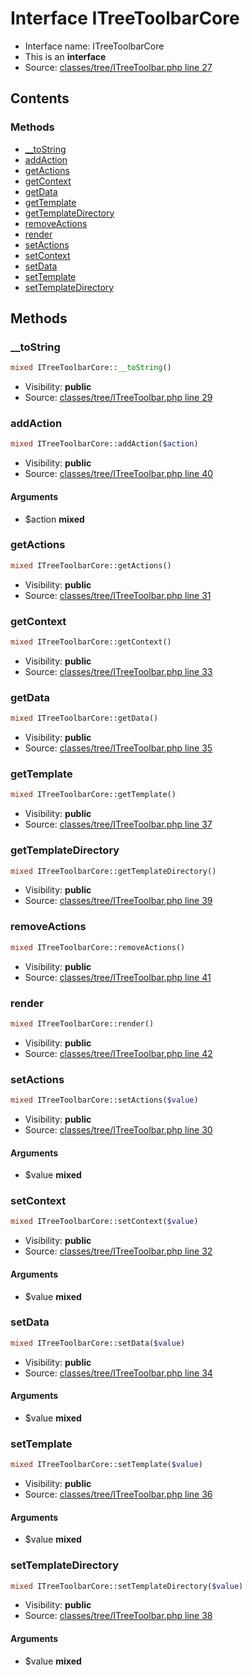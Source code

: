 Interface ITreeToolbarCore
=========================





* Interface name: ITreeToolbarCore
* This is an **interface**
* Source: [classes/tree/ITreeToolbar.php line 27](https://github.com/PrestaShop/PrestaShop/blob/1.6.1.0/classes/tree/ITreeToolbar.php#L27)

Contents
--------



### Methods

* [__toString](#method-__toString)
* [addAction](#method-addAction)
* [getActions](#method-getActions)
* [getContext](#method-getContext)
* [getData](#method-getData)
* [getTemplate](#method-getTemplate)
* [getTemplateDirectory](#method-getTemplateDirectory)
* [removeActions](#method-removeActions)
* [render](#method-render)
* [setActions](#method-setActions)
* [setContext](#method-setContext)
* [setData](#method-setData)
* [setTemplate](#method-setTemplate)
* [setTemplateDirectory](#method-setTemplateDirectory)






Methods
-------


### <a name="method-__toString"></a>__toString

```php
mixed ITreeToolbarCore::__toString()
```





* Visibility: **public**
* Source: [classes/tree/ITreeToolbar.php line 29](https://github.com/PrestaShop/PrestaShop/blob/1.6.1.0/classes/tree/ITreeToolbar.php#L29)




### <a name="method-addAction"></a>addAction

```php
mixed ITreeToolbarCore::addAction($action)
```





* Visibility: **public**
* Source: [classes/tree/ITreeToolbar.php line 40](https://github.com/PrestaShop/PrestaShop/blob/1.6.1.0/classes/tree/ITreeToolbar.php#L40)


#### Arguments
* $action **mixed**



### <a name="method-getActions"></a>getActions

```php
mixed ITreeToolbarCore::getActions()
```





* Visibility: **public**
* Source: [classes/tree/ITreeToolbar.php line 31](https://github.com/PrestaShop/PrestaShop/blob/1.6.1.0/classes/tree/ITreeToolbar.php#L31)




### <a name="method-getContext"></a>getContext

```php
mixed ITreeToolbarCore::getContext()
```





* Visibility: **public**
* Source: [classes/tree/ITreeToolbar.php line 33](https://github.com/PrestaShop/PrestaShop/blob/1.6.1.0/classes/tree/ITreeToolbar.php#L33)




### <a name="method-getData"></a>getData

```php
mixed ITreeToolbarCore::getData()
```





* Visibility: **public**
* Source: [classes/tree/ITreeToolbar.php line 35](https://github.com/PrestaShop/PrestaShop/blob/1.6.1.0/classes/tree/ITreeToolbar.php#L35)




### <a name="method-getTemplate"></a>getTemplate

```php
mixed ITreeToolbarCore::getTemplate()
```





* Visibility: **public**
* Source: [classes/tree/ITreeToolbar.php line 37](https://github.com/PrestaShop/PrestaShop/blob/1.6.1.0/classes/tree/ITreeToolbar.php#L37)




### <a name="method-getTemplateDirectory"></a>getTemplateDirectory

```php
mixed ITreeToolbarCore::getTemplateDirectory()
```





* Visibility: **public**
* Source: [classes/tree/ITreeToolbar.php line 39](https://github.com/PrestaShop/PrestaShop/blob/1.6.1.0/classes/tree/ITreeToolbar.php#L39)




### <a name="method-removeActions"></a>removeActions

```php
mixed ITreeToolbarCore::removeActions()
```





* Visibility: **public**
* Source: [classes/tree/ITreeToolbar.php line 41](https://github.com/PrestaShop/PrestaShop/blob/1.6.1.0/classes/tree/ITreeToolbar.php#L41)




### <a name="method-render"></a>render

```php
mixed ITreeToolbarCore::render()
```





* Visibility: **public**
* Source: [classes/tree/ITreeToolbar.php line 42](https://github.com/PrestaShop/PrestaShop/blob/1.6.1.0/classes/tree/ITreeToolbar.php#L42)




### <a name="method-setActions"></a>setActions

```php
mixed ITreeToolbarCore::setActions($value)
```





* Visibility: **public**
* Source: [classes/tree/ITreeToolbar.php line 30](https://github.com/PrestaShop/PrestaShop/blob/1.6.1.0/classes/tree/ITreeToolbar.php#L30)


#### Arguments
* $value **mixed**



### <a name="method-setContext"></a>setContext

```php
mixed ITreeToolbarCore::setContext($value)
```





* Visibility: **public**
* Source: [classes/tree/ITreeToolbar.php line 32](https://github.com/PrestaShop/PrestaShop/blob/1.6.1.0/classes/tree/ITreeToolbar.php#L32)


#### Arguments
* $value **mixed**



### <a name="method-setData"></a>setData

```php
mixed ITreeToolbarCore::setData($value)
```





* Visibility: **public**
* Source: [classes/tree/ITreeToolbar.php line 34](https://github.com/PrestaShop/PrestaShop/blob/1.6.1.0/classes/tree/ITreeToolbar.php#L34)


#### Arguments
* $value **mixed**



### <a name="method-setTemplate"></a>setTemplate

```php
mixed ITreeToolbarCore::setTemplate($value)
```





* Visibility: **public**
* Source: [classes/tree/ITreeToolbar.php line 36](https://github.com/PrestaShop/PrestaShop/blob/1.6.1.0/classes/tree/ITreeToolbar.php#L36)


#### Arguments
* $value **mixed**



### <a name="method-setTemplateDirectory"></a>setTemplateDirectory

```php
mixed ITreeToolbarCore::setTemplateDirectory($value)
```





* Visibility: **public**
* Source: [classes/tree/ITreeToolbar.php line 38](https://github.com/PrestaShop/PrestaShop/blob/1.6.1.0/classes/tree/ITreeToolbar.php#L38)


#### Arguments
* $value **mixed**


